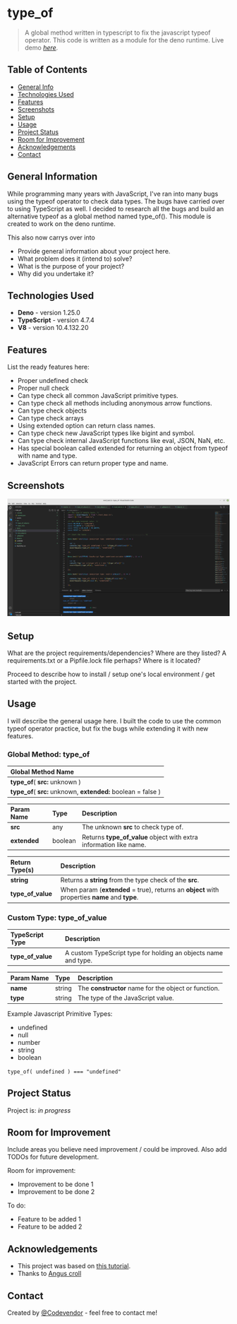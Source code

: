 # type_of
> A global method written in typescript to fix the javascript typeof operator. This code is written as a module for the deno runtime.
> Live demo [_here_](https://www.example.com). <!-- If you have the project hosted somewhere, include the link here. -->

## Table of Contents
* [General Info](#general-information)
* [Technologies Used](#technologies-used)
* [Features](#features)
* [Screenshots](#screenshots)
* [Setup](#setup)
* [Usage](#usage)
* [Project Status](#project-status)
* [Room for Improvement](#room-for-improvement)
* [Acknowledgements](#acknowledgements)
* [Contact](#contact)
<!-- * [License](#license) -->


## General Information
While programming many years with JavaScript, I've ran into many bugs using the typeof operator to check data types. 
The bugs have carried over to using TypeScript as well. I decided to research all the bugs and build an alternative typeof as a global method named type_of(). This module is created to work on the deno runtime.

This also now carrys over into 
- Provide general information about your project here.
- What problem does it (intend to) solve?
- What is the purpose of your project?
- Why did you undertake it?
<!-- You don't have to answer all the questions - just the ones relevant to your project. -->


## Technologies Used
- **Deno** - version 1.25.0
- **TypeScript** - version 4.7.4
- **V8** - version 10.4.132.20


## Features
List the ready features here:
- Proper undefined check
- Proper null check
- Can type check all common JavaScript primitive types.
- Can type check all methods including anonymous arrow functions.
- Can type check objects
- Can type check arrays
- Using extended option can return class names.
- Can type check new JavaScript types like bigint and symbol.
- Can type check internal JavaScript functions like eval, JSON, NaN, etc.
- Has special boolean called extended for returning an object from typeof with name and type.
- JavaScript Errors can return proper type and name.



## Screenshots
![Visual Studio Code](./assets/visual-studio.jpg)

## Setup
What are the project requirements/dependencies? Where are they listed? A requirements.txt or a Pipfile.lock file perhaps? Where is it located?

Proceed to describe how to install / setup one's local environment / get started with the project.


## Usage
I will describe the general usage here. I built the code to use the common typeof operator practice, but fix the bugs while extending it with new features.

### Global Method: type_of

| Global Method Name                        |
| :---------------------------------------- |
| **type_of**( **src:** unknown )  |
| **type_of**( **src:** unknown, **extended:** boolean = false )  |

| Param Name        | Type          | Description                                                                        |
| :----------------- | :------------- | :---------------------------------------------------------------------------------- |
| **src**           | any           | The unknown **src** to check type of.                                                  |
| **extended**      | boolean       | Returns **type_of_value** object with extra information like name.                 |


| Return Type(s)       | Description                                                                                       |
| :----------------- | :------------------------------------------------------------------------------------------------- |
| **string**        | Returns a **string** from the type check of the **src**.                                |
| **type_of_value** | When param (**extended** = true), returns an **object** with properties **name** and **type**.  |


### Custom Type: type_of_value

| TypeScript Type | Description |
| :--------------- | :-------------------|
| **type_of_value** | A custom TypeScript type for holding an objects name and type. | 

| Param Name | Type | Description |
| :--------- | :----------- | :----------------------------------------------------------- |
| **name**   | string | The **constructor** name for the object or function.               |
| **type**   | string | The type of the JavaScript value.                             |


Example Javascript Primitive Types:
- undefined
- null
- number
- string
- boolean

`type_of( undefined ) === "undefined"`


## Project Status
Project is: _in progress_ 


## Room for Improvement
Include areas you believe need improvement / could be improved. Also add TODOs for future development.

Room for improvement:
- Improvement to be done 1
- Improvement to be done 2

To do:
- Feature to be added 1
- Feature to be added 2


## Acknowledgements
- This project was based on [this tutorial](https://javascriptweblog.wordpress.com/2011/08/08/fixing-the-javascript-typeof-operator/).
- Thanks to [Angus croll](https://github.com/angus-c)

## Contact
Created by [@Codevendor](https://codevendor.com/) - feel free to contact me!


<!-- Optional -->
<!-- ## License -->
<!-- This project is open source and available under the [... License](). -->

<!-- You don't have to include all sections - just the one's relevant to your project -->
